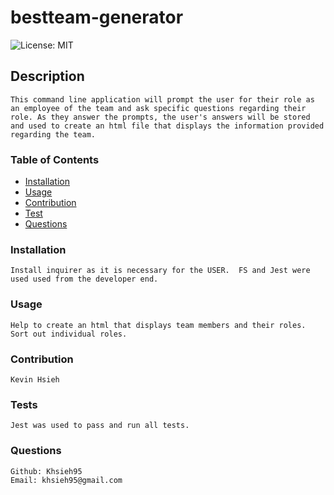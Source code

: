 # bestteam-generator

![License: MIT](https://img.shields.io/badge/License-MIT-green.svg) 

## Description
    This command line application will prompt the user for their role as an employee of the team and ask specific questions regarding their role. As they answer the prompts, the user's answers will be stored and used to create an html file that displays the information provided regarding the team. 
### Table of Contents
- [Installation](#installation)
- [Usage](#usage)
- [Contribution](#contribution)
- [Test](#tests)
- [Questions](#questions)

### Installation
    Install inquirer as it is necessary for the USER.  FS and Jest were used used from the developer end. 
### Usage
    Help to create an html that displays team members and their roles. Sort out individual roles.
### Contribution
    Kevin Hsieh
### Tests
    Jest was used to pass and run all tests.
### Questions
    Github: Khsieh95
    Email: khsieh95@gmail.com